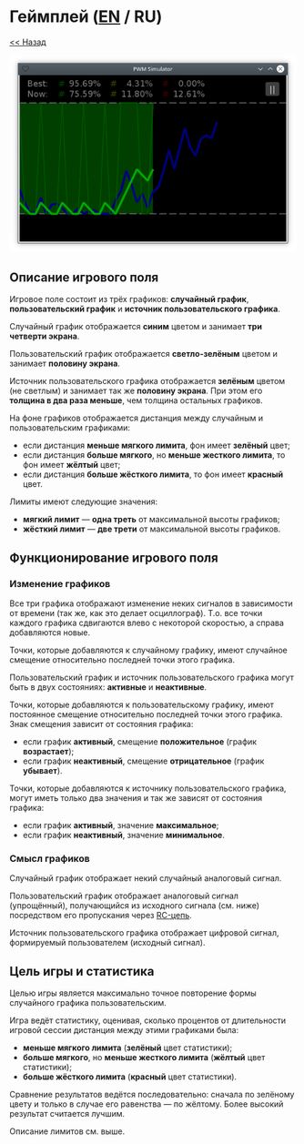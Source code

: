 # Геймплей ([EN](gameplay.md) / RU)

[<< Назад](README_ru.md)

![](screenshot.png)

## Описание игрового поля

Игровое поле состоит из трёх графиков: **случайный график**, **пользовательский график** и **источник пользовательского графика**.

Случайный график отображается **синим** цветом и занимает **три четверти экрана**.

Пользовательский график отображается **светло-зелёным** цветом и занимает **половину экрана**.

Источник пользовательского графика отображается **зелёным** цветом (не светлым) и занимает так же **половину экрана**. При этом его **толщина в два раза меньше**, чем толщина остальных графиков.

На фоне графиков отображается дистанция между случайным и пользовательским графиками:

- если дистанция **меньше мягкого лимита**, фон имеет **зелёный** цвет;
- если дистанция **больше мягкого**, но **меньше жесткого лимита**, то фон имеет **жёлтый** цвет;
- если дистанция **больше жёсткого лимита**, то фон имеет **красный** цвет.

Лимиты имеют следующие значения:

- **мягкий лимит** — **одна треть** от максимальной высоты графиков;
- **жёсткий лимит** — **две трети** от максимальной высоты графиков.

## Функционирование игрового поля

### Изменение графиков

Все три графика отображают изменение неких сигналов в зависимости от времени (так же, как это делает осциллограф). Т.о. все точки каждого графика сдвигаются влево с некоторой скоростью, а справа добавляются новые.

Точки, которые добавляются к случайному графику, имеют случайное смещение относительно последней точки этого графика.

Пользовательский график и источник пользовательского графика могут быть в двух состояниях: **активные** и **неактивные**.

Точки, которые добавляются к пользовательскому графику, имеют постоянное смещение относительно последней точки этого графика. Знак смещения зависит от состояния графика:

- если график **активный**, смещение **положительное** (график **возрастает**);
- если график **неактивный**, смещение **отрицательное** (график **убывает**).

Точки, которые добавляются к источнику пользовательского графика, могут иметь только два значения и так же зависят от состояния графика:

- если график **активный**, значение **максимальное**;
- если график **неактивный**, значение **минимальное**.

### Смысл графиков

Случайный график отображает некий случайный аналоговый сигнал.

Пользовательский график отображает аналоговый сигнал (упрощённый), получающийся из исходного сигнала (см. ниже) посредством его пропускания через [RC-цепь](https://ru.wikipedia.org/wiki/RC-цепь).

Источник пользовательского графика отображает цифровой сигнал, формируемый пользователем (исходный сигнал).

## Цель игры и статистика

Целью игры является максимально точное повторение формы случайного графика пользовательским.

Игра ведёт статистику, оценивая, сколько процентов от длительности игровой сессии дистанция между этими графиками была:

- **меньше мягкого лимита** (**зелёный** цвет статистики);
- **больше мягкого**, но **меньше жесткого лимита** (**жёлтый** цвет статистики);
- **больше жёсткого лимита** (**красный** цвет статистики).

Сравнение результатов ведётся последовательно: сначала по зелёному цвету и только в случае его равенства — по жёлтому. Более высокий результат считается лучшим.

Описание лимитов см. выше.
